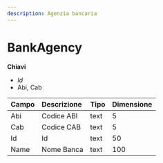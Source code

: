 ```yaml
---
description: Agenzia bancaria
---
```

# BankAgency

**Chiavi**

- *Id*
- Abi, Cab

| Campo | Descrizione | Tipo | Dimensione | 
| :--- | :--- | :--- | :--- |
| Abi | Codice ABI | text | 5 |
| Cab | Codice CAB | text | 5 |
| Id | Id | text | 50 |
| Name | Nome Banca | text | 100 |



